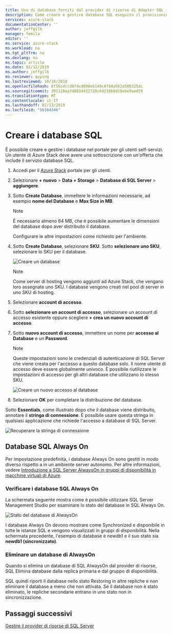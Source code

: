 ```yaml
---
title: Uso di database forniti dal provider di risorse di Adapter SQL in Azure Stack | Microsoft Docs
description: Come creare e gestire database SQL eseguito il provisioning con il provider di risorse di adattatore SQL
services: azure-stack
documentationCenter: ''
author: jeffgilb
manager: femila
editor: ''
ms.service: azure-stack
ms.workload: na
ms.tgt_pltfrm: na
ms.devlang: na
ms.topic: article
ms.date: 02/12/2019
ms.author: jeffgilb
ms.reviewer: quying
ms.lastreviewed: 10/16/2018
ms.openlocfilehash: 6f56cdccd8f4cd690eb149c8f84a562a580325dc
ms.sourcegitcommit: 301128ea7d883d432720c64238b0d28ebe9aed59
ms.translationtype: MT
ms.contentlocale: it-IT
ms.lasthandoff: 02/13/2019
ms.locfileid: "56164346"
---
```

# <a name="create-sql-databases"></a>Creare i database SQL

È possibile creare e gestire i database nel portale per gli utenti self-servizi. Un utente di Azure Stack deve avere una sottoscrizione con un'offerta che include il servizio database SQL.

1. Accedi per il [Azure Stack](azure-stack-poc.md) portale per gli utenti.

2. Selezionare **+ nuovo** &gt; **Data + Storage** &gt; **Database di SQL Server** &gt; **aggiungere**.

3. Sotto **Create Database**, immettere le informazioni necessarie, ad esempio **nome del Database** e **Max Size in MB**.

   >[!NOTE]
   >È necessario almeno 64 MB, che è possibile aumentare le dimensioni del database dopo aver distribuito il database.

   Configurare le altre impostazioni come richiesto per l'ambiente.

4. Sotto **Create Database**, selezionare **SKU**. Sotto **selezionare uno SKU**, selezionare lo SKU per il database.

   ![Creare un database](./media/azure-stack-sql-rp-deploy/newsqldb.png)

   >[!NOTE]
   >Come server di hosting vengono aggiunti ad Azure Stack, che vengano loro assegnate uno SKU. I database vengono creati nel pool di server in uno SKU di hosting.

5. Selezionare **account di accesso**.
6. Sotto **selezionare un account di accesso**, selezionare un account di accesso esistente oppure scegliere **+ crea un nuovo account di accesso**.
7. Sotto **nuovo account di accesso**, immettere un nome per **accesso al Database** e un **Password**.

   >[!NOTE]
   >Queste impostazioni sono le credenziali di autenticazione di SQL Server che viene creata per l'accesso a questo database solo. Il nome utente di accesso deve essere globalmente univoco. È possibile riutilizzare le impostazioni di accesso per gli altri database che utilizzano lo stesso SKU.

   ![Creare un nuovo accesso al database](./media/azure-stack-sql-rp-deploy/create-new-login.png)

8. Selezionare **OK** per completare la distribuzione del database.

Sotto **Essentials**, come illustrato dopo che il database viene distribuito, annotare il **stringa di connessione**. È possibile usare questa stringa in qualsiasi applicazione che richiede l'accesso a database di SQL Server.

![Recuperare la stringa di connessione](./media/azure-stack-sql-rp-deploy/sql-db-settings.png)

## <a name="sql-always-on-databases"></a>Database SQL Always On

Per impostazione predefinita, i database Always On sono gestiti in modo diverso rispetto a in un ambiente server autonomo. Per altre informazioni, vedere [Introduzione a SQL Server AlwaysOn in gruppi di disponibilità in macchine virtuali di Azure](https://docs.microsoft.com/azure/virtual-machines/windows/sql/virtual-machines-windows-portal-sql-availability-group-overview).

### <a name="verify-sql-always-on-databases"></a>Verificare i database SQL Always On

La schermata seguente mostra come è possibile utilizzare SQL Server Management Studio per esaminare lo stato del database in SQL Always On.

![Stato del database di AlwaysOn](./media/azure-stack-sql-rp-deploy/verifyalwayson.png)

I database Always On devono mostrare come Synchronized e disponibile in tutte le istanze SQL e vengono visualizzati in gruppi di disponibilità. Nella schermata precedente, l'esempio di database è newdb1 e il suo stato sia **newdb1 (sincronizzato)**.

### <a name="delete-an-alwayson-database"></a>Eliminare un database di AlwaysOn

Quando si elimina un database di SQL AlwaysOn dal provider di risorse, SQL Elimina database dalla replica primaria e dal gruppo di disponibilità.

SQL quindi riporti il database nello stato Restoring in altre repliche e non eliminare il database a meno che non attivata. Se il database non è stato eliminato, le repliche secondarie entrano in uno stato non in sincronizzazione.

## <a name="next-steps"></a>Passaggi successivi

[Gestire il provider di risorse di SQL Server](azure-stack-sql-resource-provider-maintain.md)
